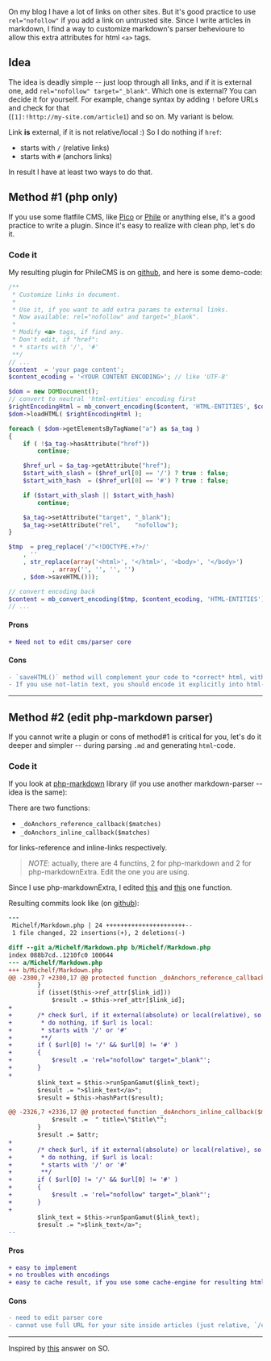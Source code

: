 <!--
Title: How to customize markdown link syntax?
Description: Short article about 2 ways of modifying markdown syntax (by php-plugin and by editing php-parser) for adding extra syntaz in html a-tags.
Tags: php, markdown, hacks, development
Date: 2013/11/01
-->

On my blog I have a lot of links on other sites. But it's good practice to use `rel="nofollow"`
if you add a link on untrusted site. Since I write articles in markdown, I find a way to customize
markdown's parser behevioure to allow this extra attributes for html `<a>` tags<!--cut-here-->.


## Idea

The idea is deadly simple -- just loop through all links, and if it is external one,
add `rel="nofollow" target="_blank"`. Which one is external? You can decide it for yourself.
For example, change syntax by adding `!` before URLs and check for that  
(`[1]:!http://my-site.com/article1`) and so on. My variant is below.

Link **is** external, if it is not relative/local :) So I do nothing if `href`:

* starts with `/` (relative links)
* starts with `#` (anchors links)

In result I have at least two ways to do that.


## Method #1 (php only)

If you use some flatfile CMS, like [Pico][pico-git] or [Phile][phile-git] or anything else,
it's a good practice to write a plugin. Since it's easy to realize with clean php, let's do it.



### Code it

My resulting plugin for PhileCMS is on [github][phileCustomizeLinks], and here is some demo-code:

```php
/**
 * Customize links in document.
 *
 * Use it, if you want to add extra params to external links.
 * Now available: rel="nofollow" and target="_blank".
 *
 * Modify <a> tags, if find any.
 * Don't edit, if "href":
 * * starts with '/', '#'
 **/
// ...
$content  = 'your page content';
$content_ecoding = '<YOUR CONTENT ENCODING>'; // like 'UTF-8'

$dom = new DOMDocument();
// convert to neutral 'html-entities' encoding first
$rightEncodingHtml = mb_convert_encoding($content, 'HTML-ENTITIES', $content_ecoding);
$dom->loadHTML( $rightEncodingHtml );

foreach ( $dom->getElementsByTagName("a") as $a_tag )
{
	if ( !$a_tag->hasAttribute("href"))
		continue;

	$href_url = $a_tag->getAttribute("href");
	$start_with_slash = ($href_url[0] == '/') ? true : false;
	$start_with_hash  = ($href_url[0] == '#') ? true : false;

	if ($start_with_slash || $start_with_hash)
		continue;

	$a_tag->setAttribute("target", "_blank");
	$a_tag->setAttribute("rel",    "nofollow");
}

$tmp  = preg_replace('/^<!DOCTYPE.+?>/'
	, ''
	, str_replace(array('<html>', '</html>', '<body>', '</body>')
			, array('', '', '', '')
	, $dom->saveHTML()));

// convert encoding back
$content = mb_convert_encoding($tmp, $content_ecoding, 'HTML-ENTITIES');
// ...
```

#### Prons

```diff
+ Need not to edit cms/parser core
```

#### Cons

```diff
- `saveHTML()` method will complement your code to *correct* html, with DOCTYPE, all closed tags and so on. Is it desired behaviour for you?
- If you use not-latin text, you should encode it explicitly into html-enteties and then back. If you use some html-code examples encoded into 'html-enteties', they will become back just html
```

* * *



## Method #2 (edit php-markdown parser)

If you cannot write a plugin or cons of method#1 is critical for you, let's do it deeper and simpler
-- during parsing `.md` and generating `html`-code.


### Code it

If you look at [php-markdown][2] library
(if you use another markdown-parser -- idea is the same):

There are two functions:

* `_doAnchors_reference_callback($matches)`
* `_doAnchors_inline_callback($matches)`

for links-reference and inline-links respectively.

> *NOTE*: actually, there are 4 functins, 2 for php-markdown and 2 for php-markdownExtra. Edit the one you are using.

Since I use php-markdownExtra, I edited [this][3] and [this][4] one function.

Resulting commits look like (on [github][my-github-commit]):

```diff
---
 Michelf/Markdown.php | 24 ++++++++++++++++++++++--
 1 file changed, 22 insertions(+), 2 deletions(-)

diff --git a/Michelf/Markdown.php b/Michelf/Markdown.php
index 088b7cd..1210fc0 100644
--- a/Michelf/Markdown.php
+++ b/Michelf/Markdown.php
@@ -2300,7 +2300,17 @@ protected function _doAnchors_reference_callback($matches) {
 		}
 		if (isset($this->ref_attr[$link_id]))
 			$result .= $this->ref_attr[$link_id];
+
+		/* check $url, if it external(absolute) or local(relative), so
+		 * do nothing, if $url is local:
+		 * starts with '/' or '#'
+		 **/
+		if ( $url[0] != '/' && $url[0] != '#' )
+		{
+			$result .= 'rel="nofollow" target="_blank"';
+		}
+
 		$link_text = $this->runSpanGamut($link_text);
 		$result .= ">$link_text</a>";
 		$result = $this->hashPart($result);

@@ -2326,7 +2336,17 @@ protected function _doAnchors_inline_callback($matches) {
 			$result .=  " title=\"$title\"";
 		}
 		$result .= $attr;
+
+		/* check $url, if it external(absolute) or local(relative), so
+		 * do nothing, if $url is local:
+		 * starts with '/' or '#'
+		 **/
+		if ( $url[0] != '/' && $url[0] != '#' )
+		{
+			$result .= 'rel="nofollow" target="_blank"';
+		}
+
 		$link_text = $this->runSpanGamut($link_text);
 		$result .= ">$link_text</a>";
-- 
```

#### Pros

```diff
+ easy to implement
+ no troubles with encodings
+ easy to cache result, if you use some cache-engine for resulting html output
```

#### Cons

```diff
- need to edit parser core
- cannot use full URL for your site inside articles (just relative, `/content...` )
```

---
Inspired by [this][1] answer on SO.


[1]:http://stackoverflow.com/a/11789091
(How to customize markdown link syntax)

[2]:http://michelf.ca/projects/php-markdown/extra/
(PHP Markdown Extra)

[3]:https://github.com/michelf/php-markdown/blob/efcf20752db06533b04b450e1ad117c25fd4e41a/Michelf/Markdown.php#L2277
(function _doAnchors_reference_callback, line: 2277)

[4]:https://github.com/michelf/php-markdown/blob/efcf20752db06533b04b450e1ad117c25fd4e41a/Michelf/Markdown.php#L2313
(function _doAnchors_inline_callback, line: 2313)

[phileCustomizeLinks]:%github%/phileCustomizeLinks/blob/master/plugin.php

[pico-git]:https://github.com/gilbitron/Pico

[phile-git]:https://github.com/PhileCMS/Phile

[my-github-commit]:%github%/php-markdown/commit/66d3da7c2c95aab1ff97b6d114d36eceaf9ff44f
